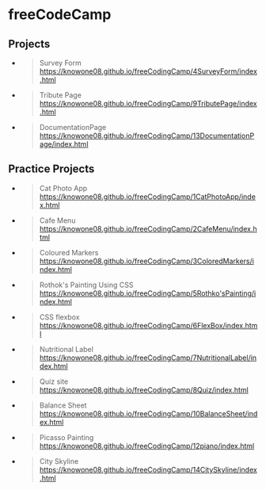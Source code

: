 # freeCodeCamp

## Projects

- > Survey Form<br>https://knowone08.github.io/freeCodingCamp/4SurveyForm/index.html
- > Tribute Page<br>https://knowone08.github.io/freeCodingCamp/9TributePage/index.html
- > DocumentationPage<br>https://knowone08.github.io/freeCodingCamp/13DocumentationPage/index.html
  > <br>

## Practice Projects

- > Cat Photo App<br>https://knowone08.github.io/freeCodingCamp/1CatPhotoApp/index.html
- > Cafe Menu<br>https://knowone08.github.io/freeCodingCamp/2CafeMenu/index.html
- > Coloured Markers<br>https://knowone08.github.io/freeCodingCamp/3ColoredMarkers/index.html
- > Rothok's Painting Using CSS<br>https://knowone08.github.io/freeCodingCamp/5Rothko'sPainting/index.html
- > CSS flexbox<br>https://knowone08.github.io/freeCodingCamp/6FlexBox/index.html
- > Nutritional Label<br>https://knowone08.github.io/freeCodingCamp/7NutritionalLabel/index.html
- > Quiz site<br>https://knowone08.github.io/freeCodingCamp/8Quiz/index.html
- > Balance Sheet<br>https://knowone08.github.io/freeCodingCamp/10BalanceSheet/index.html
- > Picasso Painting<br>https://knowone08.github.io/freeCodingCamp/12piano/index.html
- > City Skyline<br>https://knowone08.github.io/freeCodingCamp/14CitySkyline/index.html
